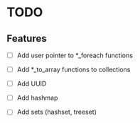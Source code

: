 # TODO

## Features

* [ ] Add user pointer to \*\_foreach functions
* [ ] Add \*\_to\_array functions to collections

* [ ] Add UUID
* [ ] Add hashmap
* [ ] Add sets (hashset, treeset)

